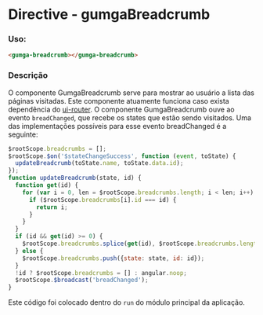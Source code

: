 # Directive - gumgaBreadcrumb

### Uso:
```html
<gumga-breadcrumb></gumga-breadcrumb>
```

### Descrição
O componente GumgaBreadcrumb serve para mostrar ao usuário a lista das páginas visitadas. Este componente atuamente
funciona caso exista dependência do [ui-router](https://github.com/angular-ui/ui-router).
O componente GumgaBreadcrumb ouve ao evento `breadChanged`, que recebe os states que estão sendo visitados. Uma das implementações possíveis para esse
evento breadChanged é a seguinte:
```js
$rootScope.breadcrumbs = [];
$rootScope.$on('$stateChangeSuccess', function (event, toState) {
  updateBreadcrumb(toState.name, toState.data.id);
});
function updateBreadcrumb(state, id) {
  function get(id) {
    for (var i = 0, len = $rootScope.breadcrumbs.length; i < len; i++) {
      if ($rootScope.breadcrumbs[i].id === id) {
        return i;
      }
    }
  }
  if (id && get(id) >= 0) {
    $rootScope.breadcrumbs.splice(get(id), $rootScope.breadcrumbs.length - get(id), {state: state, id: id});
  } else {
    $rootScope.breadcrumbs.push({state: state, id: id});
  }
  !id ? $rootScope.breadcrumbs = [] : angular.noop;
  $rootScope.$broadcast('breadChanged');
}
```
Este código foi colocado dentro do `run` do módulo principal da aplicação.
